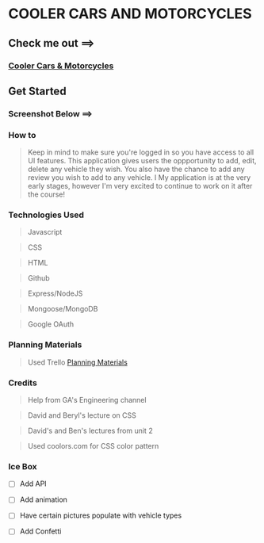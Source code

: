 # COOLER CARS AND MOTORCYCLES 


## Check me out ==>
### [Cooler Cars & Motorcycles](https://flyio-cooler-cars-motorcycles.fly.dev)

## Get Started 



### Screenshot Below ==>



### How to
 
> Keep in mind to make sure you're logged in so you have access to all UI features.
> This application gives users the oppportunity to add, edit, delete any vehicle they wish. 
> You also have the chance to add any review you wish to add to any vehicle.
 > I 
> My application is at the very early stages, however I'm very excited to continue to work on it after the course!
> 
> 

### Technologies Used
 
 >Javascript 

 >CSS

> HTML

> Github

> Express/NodeJS

> Mongoose/MongoDB

> Google OAuth

### Planning Materials

> Used Trello 
>[Planning Materials](https://trello.com/b/KX5jcP6i/cooler-cars-and-motorcycles)

### Credits

> Help from GA's Engineering channel

> David and Beryl's lecture on CSS

> David's and Ben's lectures from unit 2

> Used coolors.com for CSS color pattern

> 

### Ice Box 

- [ ] Add API   

- [ ] Add animation

- [ ] Have certain pictures populate with vehicle types

- [ ] Add Confetti 